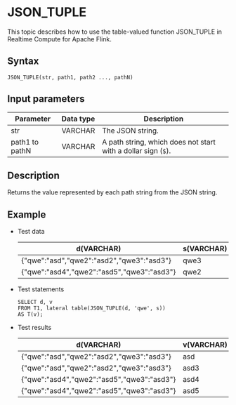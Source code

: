 # JSON\_TUPLE

This topic describes how to use the table-valued function JSON\_TUPLE in Realtime Compute for Apache Flink.

## Syntax

```
JSON_TUPLE(str, path1, path2 ..., pathN)     
```

## Input parameters

|Parameter|Data type|Description|
|---------|---------|-----------|
|str|VARCHAR|The JSON string.|
|path1 to pathN|VARCHAR|A path string, which does not start with a dollar sign \(`$`\).|

## Description

Returns the value represented by each path string from the JSON string.

## Example

-   Test data

    |d\(VARCHAR\)|s\(VARCHAR\)|
    |------------|------------|
    |\{"qwe":"asd","qwe2":"asd2","qwe3":"asd3"\}|qwe3|
    |\{"qwe":"asd4","qwe2":"asd5","qwe3":"asd3"\}|qwe2|

-   Test statements

    ```
    SELECT d, v 
    FROM T1, lateral table(JSON_TUPLE(d, 'qwe', s))
    AS T(v);   
    ```

-   Test results

    |d\(VARCHAR\)|v\(VARCHAR\)|
    |------------|------------|
    |\{"qwe":"asd","qwe2":"asd2","qwe3":"asd3"\}|asd|
    |\{"qwe":"asd","qwe2":"asd2","qwe3":"asd3"\}|asd3|
    |\{"qwe":"asd4","qwe2":"asd5","qwe3":"asd3"\}|asd4|
    |\{"qwe":"asd4","qwe2":"asd5","qwe3":"asd3"\}|asd5|


